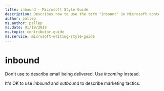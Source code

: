 ```yaml
---
title: inbound - Microsoft Style Guide
description: Describes how to use the term "inbound" in Microsoft content.
author: pallep
ms.author: pallep
ms.date: 01/19/2018
ms.topic: contributor-guide
ms.service: microsoft-writing-style-guide
---
```


# inbound

Don't use to describe email being delivered. Use *incoming* instead.

It's OK to use *inbound* and *outbound* to describe marketing tactics.

